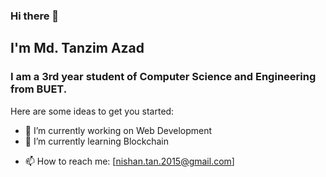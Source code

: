 ### Hi there 👋

<!--
**TanzimAzadNishan/TanzimAzadNishan** is a ✨ _special_ ✨ repository because its `README.md` (this file) appears on your GitHub profile.-->
## I'm Md. Tanzim Azad

### I am a 3rd year student of Computer Science and Engineering from BUET.
Here are some ideas to get you started:

- 🔭 I’m currently working on Web Development
- 🌱 I’m currently learning Blockchain
<!--- 👯 I’m looking to collaborate on ...
- 🤔 I’m looking for help with ...
- 💬 Ask me about ...-->
- 📫 How to reach me: [nishan.tan.2015@gmail.com]
<!--- 😄 Pronouns: ...
- ⚡ Fun fact: ...
-->
